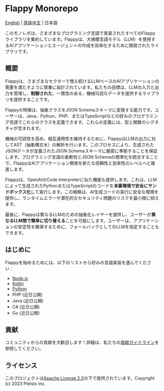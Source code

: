 # Flappy Monorepo

[English](./README.md) | [简体中文](./README.zh-Hans.md) | 日本語

このモノレポは、さまざまなプログラミング言語で実装されたすべてのFlappyライブラリを集約しています。Flappyは、大規模言語モデル（LLM）を使用するAIアプリケーションとエージェントの作成を効率化するために開発されたライブラリです。

## 概要

Flappyは、さまざまなセクターで増え続けるLLMベースのAIアプリケーションの需要を満たすように慎重に設計されています。私たちの目標は、LLMの入力と出力を管理し、**制御された**、一貫性のある、機械可読なデータを提供するライブラリを提供することです。

Flappyの特徴は、抽象クラスをJSON Schemaスキーマに変換する能力です。ユーザーは、Java、Python、PHP、またはTypeScriptなどの好みのプログラミング言語でこれらのクラスを定義できます。これらの定義には、型と関数のシグネチャが含まれます。

機械の可読性を高め、相互運用性を維持するために、FlappyはLLMの出力に対してAST（抽象構文木）の解析を行います。このプロセスにより、生成されたJSONデータが定義されたJSON Schemaスキーマに厳密に準拠することを保証します。プログラミング言語の柔軟性とJSON Schemaの標準化を統合することで、FlappyはAIアプリケーション開発を新たな信頼性と効率性のレベルへと推進します。

Flappyは、OpenAIのCode Interpreterに似た機能も提供します。これは、LLMによって生成されたPythonまたはTypeScriptのコードを**本番環境で安全にサンドボックス化**して実行します。この戦略は、AI生成コードの実行に安全な環境を提供し、ランタイムエラーや潜在的なセキュリティ問題のリスクを最小限に抑えます。

最後に、Flappyは異なるLLMのための抽象化レイヤーを提供し、ユーザーが**異なるLLM間で簡単に切り替える**ことを可能にします。ユーザーは、アプリケーションの安定性を確保するために、フォールバックとしてのLLMを指定することもできます。

## はじめに

Flappyを始めるためには、以下のリストから好みの言語実装を選んでください：

- [Node.js](./packages/nodejs/README.md)
- [Kotlin](./packages/kotlin/README.md)
- [Python](./packages/python/README.md)
- PHP (近日公開)
- Java (近日公開)
- C# (近日公開)
- Go (近日公開)

## 貢献

コミュニティからの貢献を大歓迎します！詳細は、私たちの[貢献ガイドライン](./CONTRIBUTING.md)を参照してください。

## ライセンス

このプロジェクトは[Apache License 2.0](./LICENSE)の下で提供されています。Copyright (c) 2023 Pleisto Inc.

